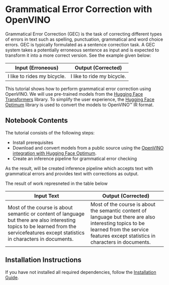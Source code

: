 # Grammatical Error Correction with OpenVINO


Grammatical Error Correction (GEC) is the task of correcting different types of errors in text such as spelling, punctuation, grammatical and word choice errors. 
GEC is typically formulated as a sentence correction task. A GEC system takes a potentially erroneous sentence as input and is expected to transform it into a more correct version. See the example given below:

| Input (Erroneous)                                         | Output (Corrected)                                       |
| --------------------------------------------------------- | -------------------------------------------------------- |
| I like to rides my bicycle. | I like to ride my bicycle. |

This tutorial shows how to perform grammatical error correction using OpenVINO. We will use pre-trained models from the [Hugging Face Transformers](https://huggingface.co/docs/transformers/index) library. To simplify the user experience, the [Hugging Face Optimum](https://huggingface.co/docs/optimum) library is used to convert the models to OpenVINO™ IR format.

## Notebook Contents

The tutorial consists of the following steps:

- Install prerequisites
- Download and convert models from a public source using the [OpenVINO integration with Hugging Face Optimum](https://huggingface.co/blog/openvino).
- Create an inference pipeline for grammatical error checking

As the result, will be created inference pipeline which accepts text with grammatical errors and provides text with corrections as output.

The result of work represneted in the table below

| Input Text                                                | Output (Corrected)                                       |
| --------------------------------------------------------- | -------------------------------------------------------- |
| Most of the course is about semantic or  content of language but there are also interesting topics to be learned from the servicefeatures except statistics in characters in documents. |  Most of the course is about the semantic content of language but there are also interesting topics to be learned from the service features except statistics in characters in documents. |

## Installation Instructions

If you have not installed all required dependencies, follow the [Installation Guide](../../README.md).
